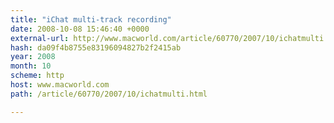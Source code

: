 ```yaml
---
title: "iChat multi-track recording"
date: 2008-10-08 15:46:40 +0000
external-url: http://www.macworld.com/article/60770/2007/10/ichatmulti.html
hash: da09f4b8755e83196094827b2f2415ab
year: 2008
month: 10
scheme: http
host: www.macworld.com
path: /article/60770/2007/10/ichatmulti.html

---
```



